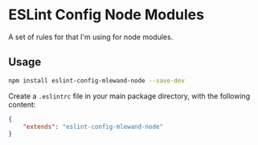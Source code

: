 
# ESLint Config Node Modules

A set of rules for that I'm using for node modules.

## Usage

```bash
npm install eslint-config-mlewand-node --save-dev
```

Create a `.eslintrc` file in your main package directory, with the following content:

```json
{
	"extends": "eslint-config-mlewand-node"
}
```
